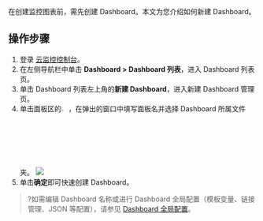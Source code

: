 在创建监控图表前，需先创建 Dashboard。本文为您介绍如何新建 Dashboard。

## 操作步骤

1. 登录 [云监控控制台](https://console.cloud.tencent.com/monitor)。
2. 在左侧导航栏中单击 **Dashboard > Dashboard 列表**，进入 Dashboard 列表页。
3. 单击 Dashboard 列表左上角的**新建 Dashboard**，进入新建 Dashboard 管理页。
4. 单击面板区的<img src="https://main.qcloudimg.com/raw/4faa1888e40f4ae2f153ce82163988a7.png"  style="margin:0;" width="3%">，在弹出的窗口中填写面板名并选择 Dashboard 所属文件夹。
   ![](https://main.qcloudimg.com/raw/86fdfa7904029299afa8bfbf50f34da4.png)
5. 单击**确定**即可快速创建 Dashboard。
> ?如需编辑 Dashboard 名称或进行 Dashboard 全局配置（模板变量、链接管理、JSON 等配置），请参见 [Dashboard 全局配置](https://cloud.tencent.com/document/product/248/46763)。


